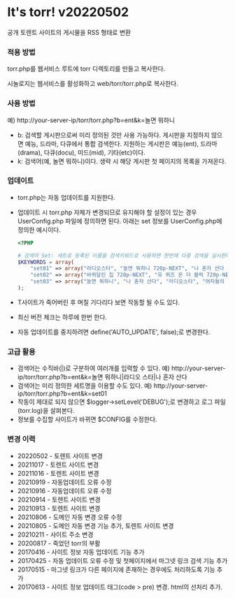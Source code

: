 # It's torr! v20220502

공개 토렌트 사이트의 게시물을 RSS 형태로 변환

### 적용 방법

torr.php를 웹서비스 루트에 torr 디렉토리를 만들고 복사한다.  

시놀로지는 웹서비스를 활성화하고 web/torr/torr.php로 복사한다.

### 사용 방법

예) http://your-server-ip/torr/torr.php?b=ent&k=놀면 뭐하니

 - b: 검색할 게시판으로써 미리 정의된 것만 사용 가능하다. 게시판을 지정하지 않으면 예능, 드라마, 다큐에서 통합 검색한다. 지원하는 게시판은 예능(ent), 드라마(drama), 다큐(docu), 미드(mid), 기타(etc)이다.
- k: 검색어(예, 놀면 뭐하니)이다. 생략 시 해당 게시판 첫 페이지의 목록을 가져온다.

### 업데이트

- torr.php는 자동 업데이트를 지원한다. 

- 업데이트 시 torr.php 자체가 변경되므로 유지해야 할 설정이 있는 경우 UserConfig.php 파일에 정의하면 된다.
  아래는 set 정보를 UserConfig.php에 정의한 예시이다.

  ```php
  <?PHP
  
  # 검색어 Set: 세트로 등록된 이름을 검색키워드로 사용하면 한번에 다중 검색을 실시한다.
  $KEYWORDS = array(
      "set01" => array("라디오스타", "놀면 뭐하니 720p-NEXT", "나 혼자 산다 720p-NEXT"),
      "set02" => array("바퀴달린 집 720p-NEXT", "유 퀴즈 온 더 블럭 720p-NEXT"),
      "set03" => array("놀면 뭐하니", "나 혼자 산다", "라디오스타", "여자들의 은밀한 파티")
  );
  ```

- T사이트가 죽어버린 후 며칠 기다리다 보면 작동할 될 수도 있다.

- 최신 버전 체크는 하루에 한번 한다.

- 자동 업데이트를 중지하려면 define('AUTO_UPDATE', false);로 변경한다.

### 고급 활용

- 검색어는 수직바(|)로 구분하여 여러개를 입력할 수 있다. 
  예) http://your-server-ip/torr/torr.php?b=ent&k=놀면 뭐하니|라디오 스타|나 혼자 산다
- 검색어는 미리 정의한 세트명을 이용할 수도 있다. 
  예)  http://your-server-ip/torr/torr.php?b=ent&k=set01
- 작동이 제대로 되지 않으면 $logger->setLevel('DEBUG');로 변경하고 로그 파일(torr.log)을 살펴본다.
- 정보를 수집할 사이트가 바뀌면 $CONFIG를 수정한다.

### 변경 이력

 *   20220502 - 토렌트 사이트 변경
 *   20211017 - 토렌트 사이트 변경
 *   20211016 - 토렌트 사이트 변경
 *   20210919 - 자동업데이트 오류 수정
 *   20210916 - 자동업데이트 오류 수정
 *   20210914 - 토렌트 사이트 변경
 *   20210913 - 토렌트 사이트 변경
 *   20210806 - 도메인 자동 변경 오류 수정
 *   20210805 - 도메인 자동 변경 기능 추가, 토렌트 사이트 변경
 *   20210211 - 사이트 주소 변경
 *   20200817 - 죽었던 torr의 부활
 *   20170416 - 사이트 정보 자동 업데이트 기능 추가
 *   20170425 - 자동 업데이트 오류 수정 및 첫페이지에서 마그넷 링크 검색 기능 추가
 *   20170515 - 마그넷 링크가 다른 페이지에 존재하는 경우에도 처리하도록 기능 추가
 *   20170613 - 사이트 정보 업데이트 태그(code > pre) 변경. html의 선처리 추가.
 
